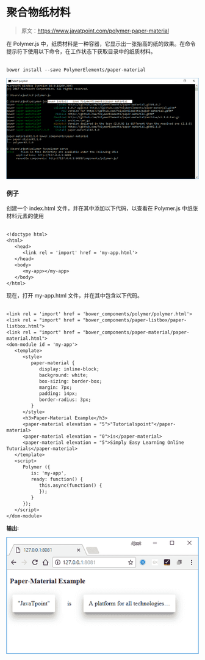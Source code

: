# 聚合物纸材料

> 原文：<https://www.javatpoint.com/polymer-paper-material>

在 Polymer.js 中，纸质材料是一种容器，它显示出一张抬高的纸的效果。在命令提示符下使用以下命令，在工作状态下获取目录中的纸质材料。

```

bower install --save PolymerElements/paper-material

```

![paper material 1](img/00e68972a4243369602fe2b44a73bd7b.png)

### 例子

创建一个 index.html 文件，并在其中添加以下代码，以查看在 Polymer.js 中纸张材料元素的使用

```

<!doctype html>
<html>
   <head>
      <link rel = 'import' href = 'my-app.html'>
   </head>   
   <body>    
      <my-app></my-app>
   </body>
</html>

```

现在，打开 my-app.html 文件，并在其中包含以下代码。

```

<link rel = 'import' href = 'bower_components/polymer/polymer.html'>
<link rel = "import" href = "bower_components/paper-listbox/paper-listbox.html">
<link rel = "import" href = "bower_components/paper-material/paper-material.html">
<dom-module id = 'my-app'>
   <template>
      <style>
         paper-material {
            display: inline-block;
            background: white;
            box-sizing: border-box;
            margin: 7px;
            padding: 14px;
            border-radius: 3px;
         }
      </style>    
      <h3>Paper-Material Example</h3>
      <paper-material elevation = "5">"Tutorialspoint"</paper-material>
      <paper-material elevation = "0">is</paper-material>
      <paper-material elevation = "5">Simply Easy Learning Online Tutorials</paper-material>
   </template>   
   <script>
      Polymer ({
         is: 'my-app',
         ready: function() {
            this.async(function() {         
            });
         }
      });
   </script>
</dom-module>

```

**输出:**

![paper material 2](img/59d1f6f4053d9a9c837d25209b6b36a8.png)